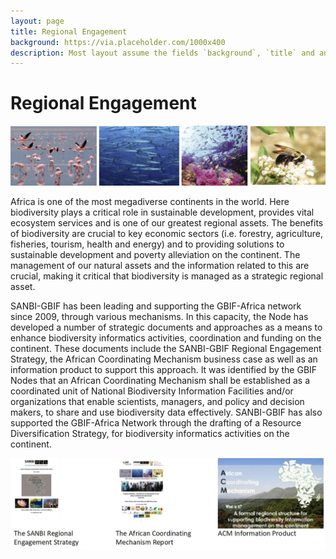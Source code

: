 ```yaml
---
layout: page
title: Regional Engagement
background: https://via.placeholder.com/1000x400
description: Most layout assume the fields `background`, `title` and an optional `description`
---
```

# Regional Engagement
![Regional Engagement](/assets/images/Regionalengagement.jpg)

Africa is one of the most megadiverse continents in the world.  Here biodiversity plays a critical role in sustainable development, provides vital ecosystem services and is one of our greatest regional assets.  The benefits of biodiversity are crucial to key economic sectors (i.e. forestry, agriculture, fisheries, tourism, health and energy) and to providing solutions to sustainable development and poverty alleviation on the continent. The management of our natural assets and the information related to this are crucial, making it critical that biodiversity is managed as a strategic regional asset. 

SANBI-GBIF has been leading and supporting the GBIF-Africa network since 2009, through various mechanisms.  In this capacity, the Node has developed a number of strategic documents and approaches as a means to enhance biodiversity informatics activities, coordination and funding on the continent.  These documents  include the SANBI-GBIF Regional Engagement Strategy, the African Coordinating Mechanism business case as well as an information product to support this approach. It was identified by the GBIF Nodes that an African Coordinating Mechanism shall be established as a coordinated unit of National Biodiversity Information Facilities and/or organizations that enable  scientists, managers, and policy and decision makers, to share and use biodiversity data effectively. SANBI-GBIF has also supported the GBIF-Africa Network through the drafting of a Resource Diversification Strategy, for biodiversity informatics activities on the continent. 

![Regional Engagement](/assets/images/Regionalengagement4.jpg)

